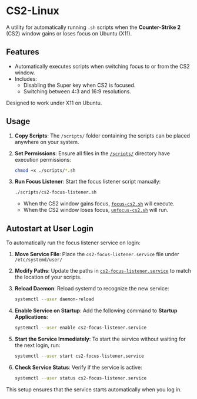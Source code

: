 # CS2-Linux

A utility for automatically running `.sh` scripts when the **Counter-Strike 2** (CS2) window gains or loses focus on Ubuntu (X11).

## Features
- Automatically executes scripts when switching focus to or from the CS2 window.
- Includes:
  - Disabling the Super key when CS2 is focused.
  - Switching between 4:3 and 16:9 resolutions.

Designed to work under X11 on Ubuntu.

## Usage

1. **Copy Scripts**: The `/scripts/` folder containing the scripts can be placed anywhere on your system.
2. **Set Permissions**: Ensure all files in the [`/scripts/`](./scripts) directory have execution permissions:

    ```bash
    chmod +x ./scripts/*.sh
    ```

3. **Run Focus Listener**: Start the focus listener script manually:

    ```bash
    ./scripts/cs2-focus-listener.sh
    ```

    - When the CS2 window gains focus, [`focus-cs2.sh`](./scripts/focus-cs2.sh) will execute.
    - When the CS2 window loses focus, [`unfocus-cs2.sh`](./scripts/unfocus-cs2.sh) will run.

## Autostart at User Login
To automatically run the focus listener service on login:

1. **Move Service File**: Place the `cs2-focus-listener.service` file under `/etc/systemd/user/`

2. **Modify Paths**: Update the paths in [`cs2-focus-listener.service`](./etc/systemd/user/cs2-focus-listener.service) to match the location of your scripts.

3. **Reload Daemon**: Reload systemd to recognize the new service:

    ```bash
    systemctl --user daemon-reload
    ```

4. **Enable Service on Startup**: Add the following command to **Startup Applications**:

    ```bash
    systemctl --user enable cs2-focus-listener.service
    ```

5. **Start the Service Immediately**: To start the service without waiting for the next login, run:

    ```bash
    systemctl --user start cs2-focus-listener.service
    ```

6. **Check Service Status**: Verify if the service is active:

    ```bash
    systemctl --user status cs2-focus-listener.service
    ```

This setup ensures that the service starts automatically when you log in.
